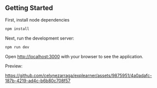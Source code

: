 ## Getting Started

First, install node dependencies

```bash
npm install
```

Next, run the development server:

```bash
npm run dev
```

Open [http://localhost:3000](http://localhost:3000) with your browser to see the application.


Preview: 

https://github.com/celynezarraga/explearner/assets/9875951/4a0adafc-187b-4219-ad4c-b6b80c708f57


